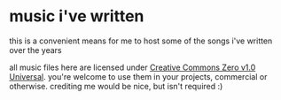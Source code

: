 # music i've written

this is a convenient means for me to host some of the songs i've written over
the years

all music files here are licensed under [Creative Commons Zero v1.0
Universal](https://choosealicense.com/licenses/cc0-1.0/).  you're welcome to use
them in your projects, commercial or otherwise.  crediting me would be nice, but
isn't required :)
